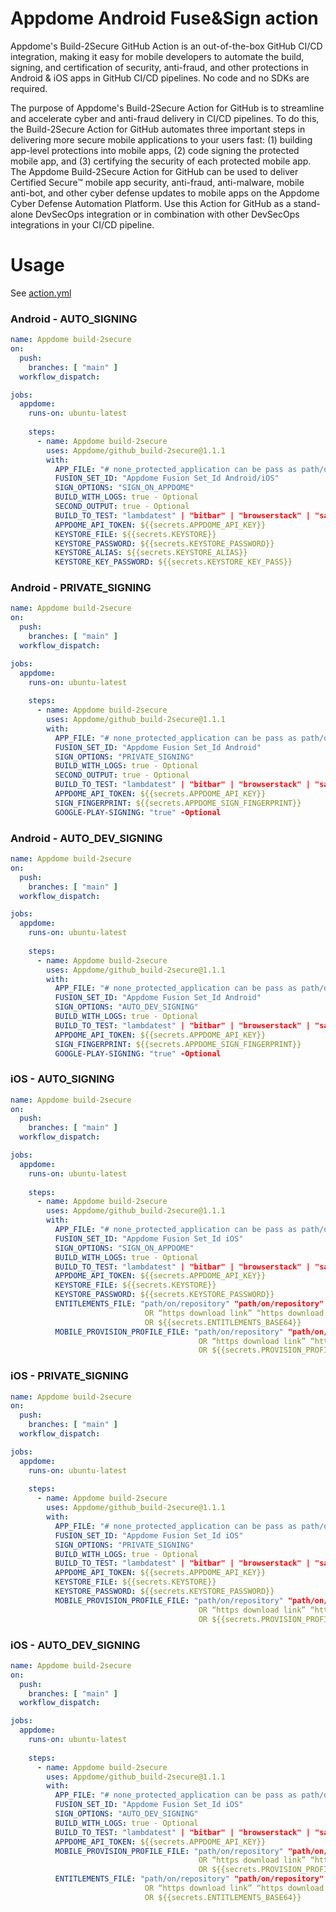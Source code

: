 # Appdome Android Fuse&Sign action

Appdome's Build-2Secure GitHub Action is an out-of-the-box GitHub CI/CD integration, making it easy for mobile developers to automate the build, signing, and certification of security, anti-fraud, and other protections in Android & iOS apps in GitHub CI/CD pipelines. No code and no SDKs are required.

The purpose of Appdome's Build-2Secure Action for GitHub is to streamline and accelerate cyber and anti-fraud delivery in CI/CD pipelines. To do this, the Build-2Secure Action for GitHub automates three important steps in delivering more secure mobile applications to your users fast: (1) building app-level protections into mobile apps, (2) code signing the protected mobile app, and (3) certifying the security of each protected mobile app. The Appdome Build-2Secure Action for GitHub can be used to deliver Certified Secure™ mobile app security, anti-fraud, anti-malware, mobile anti-bot, and other cyber defense updates to mobile apps on the Appdome Cyber Defense Automation Platform. Use this Action for GitHub as a stand-alone DevSecOps integration or in combination with other DevSecOps integrations in your CI/CD pipeline.  


# Usage

See [action.yml](action.yml)

### Android - AUTO_SIGNING
```yaml
name: Appdome build-2secure
on:
  push:
    branches: [ "main" ]
  workflow_dispatch:

jobs:
  appdome:
    runs-on: ubuntu-latest
    
    steps:
      - name: Appdome build-2secure
        uses: Appdome/github_build-2secure@1.1.1
        with:
          APP_FILE: "# none_protected_application can be pass as path/on/repository OR https://download_link"
          FUSION_SET_ID: "Appdome Fusion Set_Id Android/iOS"
          SIGN_OPTIONS: "SIGN_ON_APPDOME"
          BUILD_WITH_LOGS: true - Optional
          SECOND_OUTPUT: true - Optional
          BUILD_TO_TEST: "lambdatest" | "bitbar" | "browserstack" | "saucelabs" - Optional
          APPDOME_API_TOKEN: ${{secrets.APPDOME_API_KEY}}
          KEYSTORE_FILE: ${{secrets.KEYSTORE}}
          KEYSTORE_PASSWORD: ${{secrets.KEYSTORE_PASSWORD}}
          KEYSTORE_ALIAS: ${{secrets.KEYSTORE_ALIAS}}
          KEYSTORE_KEY_PASSWORD: ${{secrets.KEYSTORE_KEY_PASS}}
```

### Android - PRIVATE_SIGNING
```yaml
name: Appdome build-2secure
on:
  push:
    branches: [ "main" ]
  workflow_dispatch:

jobs:
  appdome:
    runs-on: ubuntu-latest
    
    steps:
      - name: Appdome build-2secure
        uses: Appdome/github_build-2secure@1.1.1
        with:
          APP_FILE: "# none_protected_application can be pass as path/on/repository OR https://download_link"
          FUSION_SET_ID: "Appdome Fusion Set_Id Android"
          SIGN_OPTIONS: "PRIVATE_SIGNING"
          BUILD_WITH_LOGS: true - Optional
          SECOND_OUTPUT: true - Optional
          BUILD_TO_TEST: "lambdatest" | "bitbar" | "browserstack" | "saucelabs" - Optional
          APPDOME_API_TOKEN: ${{secrets.APPDOME_API_KEY}}
          SIGN_FINGERPRINT: ${{secrets.APPDOME_SIGN_FINGERPRINT}}
          GOOGLE-PLAY-SIGNING: "true" -Optional
```

### Android - AUTO_DEV_SIGNING
```yaml
name: Appdome build-2secure
on:
  push:
    branches: [ "main" ]
  workflow_dispatch:

jobs:
  appdome:
    runs-on: ubuntu-latest
    
    steps:
      - name: Appdome build-2secure
        uses: Appdome/github_build-2secure@1.1.1
        with:
          APP_FILE: "# none_protected_application can be pass as path/on/repository OR https://download_link"
          FUSION_SET_ID: "Appdome Fusion Set_Id Android"
          SIGN_OPTIONS: "AUTO_DEV_SIGNING"
          BUILD_WITH_LOGS: true - Optional
          BUILD_TO_TEST: "lambdatest" | "bitbar" | "browserstack" | "saucelabs" - Optional
          APPDOME_API_TOKEN: ${{secrets.APPDOME_API_KEY}}
          SIGN_FINGERPRINT: ${{secrets.APPDOME_SIGN_FINGERPRINT}}
          GOOGLE-PLAY-SIGNING: "true" -Optional
```

### iOS - AUTO_SIGNING
```yaml
name: Appdome build-2secure
on:
  push:
    branches: [ "main" ]
  workflow_dispatch:

jobs:
  appdome:
    runs-on: ubuntu-latest
    
    steps:
      - name: Appdome build-2secure
        uses: Appdome/github_build-2secure@1.1.1
        with:
          APP_FILE: "# none_protected_application can be pass as path/on/repository OR https://download_link"
          FUSION_SET_ID: "Appdome Fusion Set_Id iOS"
          SIGN_OPTIONS: "SIGN_ON_APPDOME"
          BUILD_WITH_LOGS: true - Optional
          BUILD_TO_TEST: "lambdatest" | "bitbar" | "browserstack" | "saucelabs" - Optional
          APPDOME_API_TOKEN: ${{secrets.APPDOME_API_KEY}}
          KEYSTORE_FILE: ${{secrets.KEYSTORE}}
          KEYSTORE_PASSWORD: ${{secrets.KEYSTORE_PASSWORD}}
          ENTITLEMENTS_FILE: "path/on/repository" "path/on/repository" ... 
                              OR “https download link” “https download link” ....
                              OR ${{secrets.ENTITLEMENTS_BASE64}}
          MOBILE_PROVISION_PROFILE_FILE: "path/on/repository" "path/on/repository" ...
                                          OR “https download link” “https download link” ....
                                          OR ${{secrets.PROVISION_PROFILE_BASE64}}
```

### iOS - PRIVATE_SIGNING
```yaml
name: Appdome build-2secure
on:
  push:
    branches: [ "main" ]
  workflow_dispatch:

jobs:
  appdome:
    runs-on: ubuntu-latest
    
    steps:
      - name: Appdome build-2secure
        uses: Appdome/github_build-2secure@1.1.1
        with:
          APP_FILE: "# none_protected_application can be pass as path/on/repository OR https://download_link"
          FUSION_SET_ID: "Appdome Fusion Set_Id iOS"
          SIGN_OPTIONS: "PRIVATE_SIGNING"
          BUILD_WITH_LOGS: true - Optional
          BUILD_TO_TEST: "lambdatest" | "bitbar" | "browserstack" | "saucelabs" - Optional
          APPDOME_API_TOKEN: ${{secrets.APPDOME_API_KEY}}
          KEYSTORE_FILE: ${{secrets.KEYSTORE}}
          KEYSTORE_PASSWORD: ${{secrets.KEYSTORE_PASSWORD}}
          MOBILE_PROVISION_PROFILE_FILE: "path/on/repository" "path/on/repository" ...
                                          OR “https download link” “https download link” ....
                                          OR ${{secrets.PROVISION_PROFILE_BASE64}}
```

### iOS - AUTO_DEV_SIGNING
```yaml
name: Appdome build-2secure
on:
  push:
    branches: [ "main" ]
  workflow_dispatch:

jobs:
  appdome:
    runs-on: ubuntu-latest
    
    steps:
      - name: Appdome build-2secure
        uses: Appdome/github_build-2secure@1.1.1
        with:
          APP_FILE: "# none_protected_application can be pass as path/on/repository OR https://download_link"
          FUSION_SET_ID: "Appdome Fusion Set_Id iOS"
          SIGN_OPTIONS: "AUTO_DEV_SIGNING"
          BUILD_WITH_LOGS: true - Optional
          BUILD_TO_TEST: "lambdatest" | "bitbar" | "browserstack" | "saucelabs" - Optional
          APPDOME_API_TOKEN: ${{secrets.APPDOME_API_KEY}}
          MOBILE_PROVISION_PROFILE_FILE: "path/on/repository" "path/on/repository" ...
                                          OR “https download link” “https download link” ....
                                          OR ${{secrets.PROVISION_PROFILE_BASE64}}
          ENTITLEMENTS_FILE: "path/on/repository" "path/on/repository" ... 
                              OR “https download link” “https download link” ....
                              OR ${{secrets.ENTITLEMENTS_BASE64}}
```

